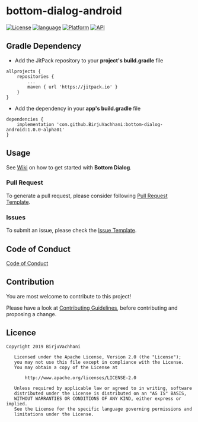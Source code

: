 # bottom-dialog-android

[![License](https://img.shields.io/badge/License-Apache%202.0-2196F3.svg?style=for-the-badge)](https://opensource.org/licenses/Apache-2.0)
[![language](https://img.shields.io/github/languages/top/BirjuVachhani/bext.svg?style=for-the-badge&colorB=f18e33)](https://kotlinlang.org/)
[![Platform](https://img.shields.io/badge/Platform-Android-green.svg?style=for-the-badge)](https://www.android.com/)
[![API](https://img.shields.io/badge/API-16%2B-F44336.svg?style=for-the-badge)](https://android-arsenal.com/api?level=19)

## Gradle Dependency

* Add the JitPack repository to your **project's build.gradle** file

```
allprojects {
    repositories {
        ...
        maven { url 'https://jitpack.io' }
    }
}
```

* Add the dependency in your **app's build.gradle** file

```
dependencies {
    implementation 'com.github.BirjuVachhani:bottom-dialog-android:1.0.0-alpha01'
}
```

## Usage

See [Wiki](https://github.com/BirjuVachhani/bottom-dialog-android/wiki) on how to get started with **Bottom Dialog**.

### Pull Request
To generate a pull request, please consider following [Pull Request Template](https://github.com/BirjuVachhani/bottom-dialog-android/blob/master/PULL_REQUEST_TEMPLATE.md).

### Issues
To submit an issue, please check the [Issue Template](https://github.com/BirjuVachhani/bottom-dialog-android/blob/master/ISSUE_TEMPLATE.md).

Code of Conduct
---
[Code of Conduct](https://github.com/BirjuVachhani/bottom-dialog-android/blob/master/CODE_OF_CONDUCT.md)

## Contribution

You are most welcome to contribute to this project!

Please have a look at [Contributing Guidelines](https://github.com/BirjuVachhani/bottom-dialog-android/blob/master/CONTRIBUTING.md), before contributing and proposing a change.



## Licence

```
Copyright 2019 BirjuVachhani

   Licensed under the Apache License, Version 2.0 (the "License");
   you may not use this file except in compliance with the License.
   You may obtain a copy of the License at

       http://www.apache.org/licenses/LICENSE-2.0

   Unless required by applicable law or agreed to in writing, software
   distributed under the License is distributed on an "AS IS" BASIS,
   WITHOUT WARRANTIES OR CONDITIONS OF ANY KIND, either express or implied.
   See the License for the specific language governing permissions and
   limitations under the License.
```
